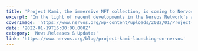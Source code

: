 ```yaml
---
title: 'Project Kami, the immersive NFT collection, is coming to Nervos Network Ecosystem'
excerpt: 'In the light of recent developments in the Nervos Network’s architecture with the launch of Godwoken and the Force Bridge, we are pleased to announce that Project Kami, an immersive NFT collection, wi'
coverImage: 'https://www.nervos.org/wp-content/uploads/2022/01/Project-Kami-810x456.png'
date: '2022-01-19T16:00:00.000Z'
category: 'News,Releases & Updates'
link: 'https://www.nervos.org/blog/project-kami-launching-on-nervos'
---
```


